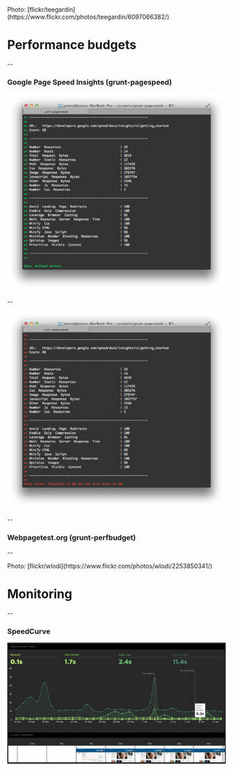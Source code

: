 <!-- .slide: data-background="assets/6097066382_e4f07e8a75_o.jpg" -->
<div class="attribution">Photo: [flickr/teegardin](https://www.flickr.com/photos/teegardin/6097066382/)</div>

# Performance budgets

--

### Google Page Speed Insights (grunt-pagespeed)

<img src="assets/grunt-psi-ok.png">

--

<img src="assets/grunt-psi-fail.png">

--

### Webpagetest.org (grunt-perfbudget)

--

<!-- .slide: data-background="assets/2253850341_037eb53fd8_o.jpg" -->
<div class="attribution">Photo: [flickr/wlodi](https://www.flickr.com/photos/wlodi/2253850341/)</div>

# Monitoring

--

### SpeedCurve

<img src="assets/speedcurve.png">
